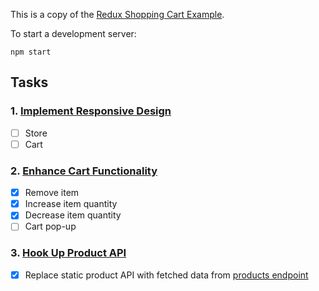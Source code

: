 This is a copy of the [Redux Shopping Cart Example](https://github.com/reactjs/redux/tree/master/examples/shopping-cart).

To start a development server:

```
npm start
```

## Tasks

### 1. [Implement Responsive Design](/tasks/01-responsive-design.md)

- [ ] Store
- [ ] Cart

### 2. [Enhance Cart Functionality](/tasks/02-cart-enhancements.md)

- [X] Remove item
- [X] Increase item quantity
- [X] Decrease item quantity
- [ ] Cart pop-up

### 3. [Hook Up Product API](/tasks/03-product-api.md)

- [X] Replace static product API with fetched data from [products endpoint](http://tech.work.co/shopping-cart/products.json)
